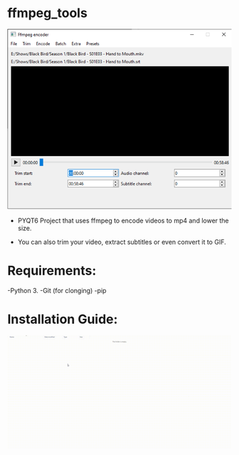 # ffmpeg_tools

![main window](screenshots/main_window_screen.png)

- PYQT6 Project that uses ffmpeg to encode videos to mp4 and lower the size.

- You can also trim your video, extract subtitles or even convert it to GIF.

# Requirements:

-Python 3.
-Git (for clonging)
-pip

# Installation Guide:

![installation guide](screenshots/installation_guide.gif)
